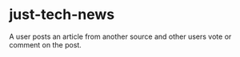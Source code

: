 # just-tech-news
 A user posts an article from another source and other users vote or comment on the post.
